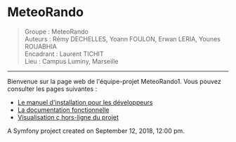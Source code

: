 MeteoRando
==========

> Groupe : MeteoRando   
> Auteurs : Rémy DECHELLES, Yoann FOULON, Erwan LERIA, Younes ROUABHIA  
> Encadrant : Laurent TICHIT  
> Lieu : Campus Luminy, Marseille  

____

Bienvenue sur la page web de l'équipe-projet MeteoRando1.
Vous pouvez consulter les pages suivantes : 

- [Le manuel d'installation pour les développeurs](developper.md)
- [La documentation fonctionnelle ](docs/MeteoRando/index.html)
- [Visualisation ç hors-ligne du projet](offline_view/app.html)

A Symfony project created on September 12, 2018, 12:00 pm.

